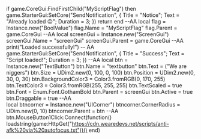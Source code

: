 if game.CoreGui:FindFirstChild("MyScriptFlag") then
    game.StarterGui:SetCore("SendNotification", {
        Title = "Notice";
        Text = "Already loaded 😐";
        Duration = 3;
    })
    return
end
--AA
local flag = Instance.new("BoolValue")
flag.Name = "MyScriptFlag"
flag.Parent = game.CoreGui
--AA
local screenGui = Instance.new("ScreenGui")
screenGui.Name = "screenGui"
screenGui.Parent = game.CoreGui
--AA
print("Loaded successfully!") -- AA
game.StarterGui:SetCore("SendNotification", {
    Title = "Success";
    Text = "Script loaded!";
    Duration = 3;
})
--AA
local btn = Instance.new("TextButton")
btn.Name = "textbutton"
btn.Text = ("We are niggers")
btn.Size = UDim2.new(0, 100, 0, 100)
btn.Position = UDim2.new(0, 30, 0, 30)
btn.BackgroundColor3 = Color3.fromRGB(0, 170, 255)
btn.TextColor3 = Color3.fromRGB(255, 255, 255)
btn.TextScaled = true
btn.Font = Enum.Font.GothamBold
btn.Parent = screenGui
btn.Active = true
btn.Draggable = true
--AA    
local btncorner = Instance.new("UICorner")
btncorner.CornerRadius = UDim.new(0, 10)
btncorner.Parent = btn
--AA
btn.MouseButton1Click:Connect(function()
    loadstring(game:HttpGet("https://cdn.wearedevs.net/scripts/anti-afk%20via%20autofocus.txt"))()
end)
